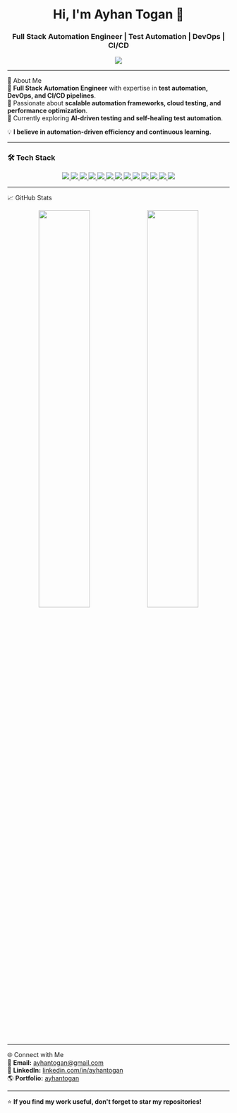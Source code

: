 <h1 align="center">Hi, I'm Ayhan Togan 👋</h1>
<h3 align="center">Full Stack Automation Engineer | Test Automation | DevOps | CI/CD</h3>

<p align="center">
  <img src="https://readme-typing-svg.demolab.com?font=Fira+Code&size=22&pause=1000&center=true&vCenter=true&width=550&lines=Full+Stack+Automation+Test+Engineer...;JAVA+HTML+CSS+SQL+SELENIUM..." />
</p>


---

🚀 About Me  
🔹 **Full Stack Automation Engineer** with expertise in **test automation, DevOps, and CI/CD pipelines**.  
🔹 Passionate about **scalable automation frameworks, cloud testing, and performance optimization**.  
🔹 Currently exploring **AI-driven testing and self-healing test automation**.  

💡 **I believe in automation-driven efficiency and continuous learning.**  

---

### 🛠 Tech Stack

<div align="center">
    <a href="https://www.java.com/en/" target="_blank">
        <img src="https://img.shields.io/badge/Java-ED8B00?style=for-the-badge&logo=java&logoColor=white"/>
    <a href="https://www.postgresql.org/" target="_blank">
    <img src="https://img.shields.io/badge/SQL-4479A1?style=for-the-badge&logo=postgresql&logoColor=white"/>
</a>
    <a href="https://developer.mozilla.org/en-US/docs/Web/HTML" target="_blank">
        <img src="https://img.shields.io/badge/HTML5-E34F26?style=for-the-badge&logo=html5&logoColor=white"/>
    </a>
    <a href="https://developer.mozilla.org/en-US/docs/Web/CSS" target="_blank">
        <img src="https://img.shields.io/badge/CSS3-1572B6?style=for-the-badge&logo=css3&logoColor=white"/>
    </a>
    <a href="https://www.selenium.dev/" target="_blank">
        <img src="https://img.shields.io/badge/Selenium-43B02A?style=for-the-badge&logo=selenium&logoColor=white"/>
    </a>
    <a href="https://www.postman.com/" target="_blank">
        <img src="https://img.shields.io/badge/Postman-FF6C37?style=for-the-badge&logo=postman&logoColor=white"/>
    </a>
    <a href="https://aws.amazon.com/" target="_blank">
        <img src="https://img.shields.io/badge/AWS-232F3E?style=for-the-badge&logo=amazon-aws&logoColor=white"/>
    </a>
    <a href="https://www.docker.com/" target="_blank">
        <img src="https://img.shields.io/badge/Docker-2496ED?style=for-the-badge&logo=docker&logoColor=white"/>
    </a>
    <a href="https://jmeter.apache.org/" target="_blank">
        <img src="https://img.shields.io/badge/JMeter-F25A00?style=for-the-badge&logo=jmeter&logoColor=white"/>
    </a>
    <a href="https://www.jenkins.io/" target="_blank">
        <img src="https://img.shields.io/badge/Jenkins-D24939?style=for-the-badge&logo=jenkins&logoColor=white"/>
    </a>
    <a href="https://www.atlassian.com/software/jira" target="_blank">
        <img src="https://img.shields.io/badge/Jira-0052CC?style=for-the-badge&logo=jira&logoColor=white"/>
    </a>
    <a href="https://www.xray.app/" target="_blank">
        <img src="https://img.shields.io/badge/Xray-61A9C6?style=for-the-badge&logo=xray&logoColor=white"/>
    </a>
    <a href="https://www.cypress.io/" target="_blank">
        <img src="https://img.shields.io/badge/Cypress-17202C?style=for-the-badge&logo=cypress&logoColor=white"/>
    </a>
</div>



---

📈 GitHub Stats  

<div align="center">
  <img src="https://github-readme-stats.vercel.app/api?username=ayhantogan&show_icons=true&theme=dark&hide_border=true" width="48%"/>
  <img src="https://github-readme-streak-stats.herokuapp.com/?user=ayhantogan&theme=dark&hide_border=true" width="48%"/>
</div>

---


🌐 Connect with Me  
📩 **Email:** ayhantogan@gmail.com  
💼 **LinkedIn:** [linkedin.com/in/ayhantogan](https://www.linkedin.com/in/ayhan-togan-a789b2106/)  
🌎 **Portfolio:** [ayhantogan]()  

---

⭐ **If you find my work useful, don't forget to star my repositories!**  
  




